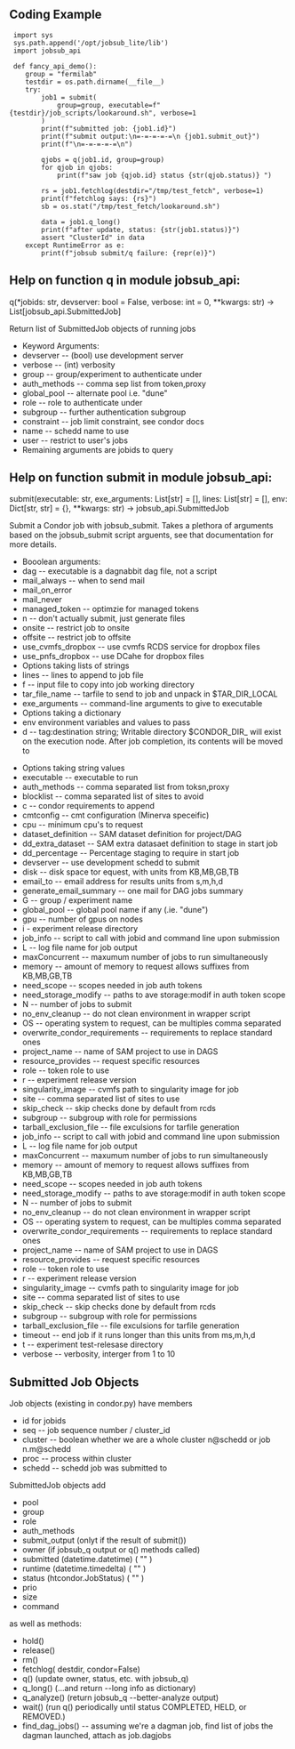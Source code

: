 
## Coding Example

```
 import sys
 sys.path.append('/opt/jobsub_lite/lib')
 import jobsub_api

 def fancy_api_demo():
    group = "fermilab"
    testdir = os.path.dirname(__file__)
    try:
        job1 = submit(
            group=group, executable=f"{testdir}/job_scripts/lookaround.sh", verbose=1
        )
        print(f"submitted job: {job1.id}")
        print(f"submit output:\n=-=-=-=-=\n {job1.submit_out}")
        print(f"\n=-=-=-=-=\n")

        qjobs = q(job1.id, group=group)
        for qjob in qjobs:
            print(f"saw job {qjob.id} status {str(qjob.status)} ")

        rs = job1.fetchlog(destdir="/tmp/test_fetch", verbose=1)
        print(f"fetchlog says: {rs}")
        sb = os.stat("/tmp/test_fetch/lookaround.sh")

        data = job1.q_long()
        print(f"after update, status: {str(job1.status)}")
        assert "ClusterId" in data
    except RuntimeError as e:
        print(f"jobsub submit/q failure: {repr(e)}")
```

## Help on function q in module jobsub_api:

 q(*jobids: str, devserver: bool = False, verbose: int = 0, **kwargs: str) -> List[jobsub_api.SubmittedJob]

Return list of SubmittedJob objects of running jobs

*    Keyword Arguments:
  * devserver -- (bool) use development server
  * verbose -- (int) verbosity
  * group -- group/experiment to authenticate under
  * auth_methods -- comma sep list from token,proxy
  * global_pool -- alternate pool i.e. "dune"
  * role -- role to authenticate under
  * subgroup -- further authentication subgroup
  * constraint -- job limit constraint, see condor docs
  * name -- schedd name to use
  * user -- restrict to user's jobs
  * Remaining arguments are jobids to query

## Help on function submit in module jobsub_api:

  submit(executable: str, exe_arguments: List[str] = [], lines: List[str] = [], env: Dict[str, str] = {}, **kwargs: str) -> jobsub_api.SubmittedJob

Submit a Condor job with jobsub_submit.  Takes a plethora of arguments
based on the jobsub_submit script arguents, see that documentation for more details.

*    Booolean arguments:
  * dag -- executable is a dagnabbit dag file, not a script
  * mail_always  -- when to send mail
  * mail_on_error
  * mail_never
  * managed_token -- optimzie for managed tokens
  * n -- don't actually submit, just generate files
  * onsite -- restrict job to onsite
  * offsite -- restrict job to offsite
  * use_cvmfs_dropbox -- use cvmfs RCDS service for dropbox files
  * use_pnfs_dropbox -- use DCahe for dropbox files
*    Options taking lists of strings
  * lines -- lines to append to job file
  * f -- input file to copy into job working directory
  * tar_file_name -- tarfile to send to job and unpack in $TAR_DIR_LOCAL
  * exe_arguments -- command-line arguments to give to  executable
*   Options taking a dictionary
  * env environment variables and values to pass
  * d -- tag:destination string;  Writable directory $CONDOR_DIR_<tag> will exist on the execution node. After job completion, its contents will be moved to <dir>
*    Options taking string values
  * executable -- executable to run
  * auth_methods -- comma separated list from toksn,proxy
  * blocklist -- comma separated list of sites to avoid
  * c -- condor requirements to append
  * cmtconfig -- cmt configuration (Minerva speceific)
  * cpu -- minimum cpu's to request
  * dataset_definition -- SAM dataset definition for project/DAG
  * dd_extra_dataset -- SAM extra datasaet definition to stage in start job
  * dd_percentage -- Percentage staging to require in start job
  * devserver -- use development schedd to submit
  * disk -- disk space tor equest, with units from  KB,MB,GB,TB
  * email_to -- email address for results units from s,m,h,d
  * generate_email_summary -- one mail for DAG jobs summary
  * G -- group / experiment name
  * global_pool -- global pool name if any (.ie. "dune")
  * gpu -- number of gpus  on nodes
  * i - experiment release directory
  * job_info -- script to call with jobid and command line upon submission
  * L -- log file name for job output
  * maxConcurrent -- maxumum number of jobs to run simultaneously
  * memory -- amount of memory to request allows suffixes from KB,MB,GB,TB
  * need_scope -- scopes needed in job auth tokens
  * need_storage_modify -- paths to ave storage:modif in auth token scope
  * N -- number of jobs to submit
  * no_env_cleanup -- do not clean environment in wrapper script
  * OS -- operating system to request, can be multiples comma separated
  * overwrite_condor_requirements -- requirements to replace standard ones
  * project_name -- name of SAM project to use in DAGS
  * resource_provides -- request specific resources
  * role -- token role to use
  * r -- experiment release version
  * singularity_image -- cvmfs path to singularity image for job
  * site -- comma separated list of sites to use
  * skip_check -- skip checks done by default from rcds
  * subgroup -- subgroup with role for permissions
  * tarball_exclusion_file -- file exculsions for tarfile generation
  * job_info -- script to call with jobid and command line upon submission
  * L -- log file name for job output
  * maxConcurrent -- maxumum number of jobs to run simultaneously
  * memory -- amount of memory to request allows suffixes from KB,MB,GB,TB
  * need_scope -- scopes needed in job auth tokens
  * need_storage_modify -- paths to ave storage:modif in auth token scope
  * N -- number of jobs to submit
  * no_env_cleanup -- do not clean environment in wrapper script
  * OS -- operating system to request, can be multiples comma separated
  * overwrite_condor_requirements -- requirements to replace standard ones
  * project_name -- name of SAM project to use in DAGS
  * resource_provides -- request specific resources
  * role -- token role to use
  * r -- experiment release version
  * singularity_image -- cvmfs path to singularity image for job
  * site -- comma separated list of sites to use
  * skip_check -- skip checks done by default from rcds
  * subgroup -- subgroup with role for permissions
  * tarball_exclusion_file -- file exculsions for tarfile generation
  * timeout -- end job if it runs longer than this units from ms,m,h,d
  * t -- experiment test-relesase directory
  * verbose -- verbosity, interger from 1 to 10

## Submitted Job Objects

Job objects  (existing in condor.py) have members
* id for jobids
* seq -- job sequence number / cluster_id
* cluster -- boolean whether we are a whole cluster n@schedd or job n.m@schedd
* proc -- process within cluster
* schedd -- schedd job was submitted to

SubmittedJob objects add
* pool
* group
* role
* auth_methods
* submit_output (onlyt if the result of submit())
* owner  (if jobsub_q output or q() methods called)
* submitted (datetime.datetime) ( "" )
* runtime (datetime.timedelta) ( "" )
* status (htcondor.JobStatus) (  "" )
* prio
* size
* command

as well as methods:
* hold()
* release()
* rm()
* fetchlog( destdir, condor=False)
* q()  (update owner, status, etc. with jobsub_q)
* q_long() (...and return --long info as dictionary)
* q_analyze() (return jobsub_q --better-analyze output)
* wait() (run q() periodically until status COMPLETED, HELD, or REMOVED.)
* find_dag_jobs() -- assuming we're a dagman job, find list of jobs the dagman launched, attach as job.dagjobs
